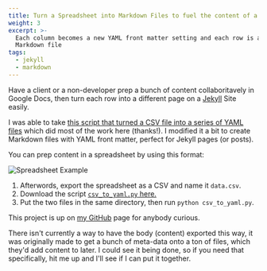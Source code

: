 ```yaml
---
title: Turn a Spreadsheet into Markdown Files to fuel the content of a Jekyll Site
weight: 3
excerpt: >-
  Each column becomes a new YAML front matter setting and each row is a new
  Markdown file
tags:
  - jekyll
  - markdown
---
```

Have a client or a non-developer prep a bunch of content collaboritavely in Google Docs, then turn each row into a different page on a [Jekyll](http://jekyllrb.com) Site easily.

I was able to take [this script that turned a CSV file into a series of YAML files](https://github.com/hfionte/csv_to_yaml) which did most of the work here (thanks!). I modified it a bit to create Markdown files with YAML front matter, perfect for Jekyll pages (or posts). 

You can prep content in a spreadsheet by using this format:

![Spreadsheet Example](spreadsheet.png)

1. Afterwords, export the spreadsheet as a CSV and name it `data.csv`.
2. Download the script <a href="https://raw.github.com/EvanLovely/csv_to_jekyll/master/csv_to_jekyll.py">`csv_to_yaml.py` here.</a>
3. Put the two files in the same directory, then run `python csv_to_yaml.py`.

This project is up on [my GitHub](https://github.com/EvanLovely/csv_to_jekyll) page for anybody curious.

There isn't currently a way to have the body (content) exported this way, it was originally made to get a bunch of meta-data onto a ton of files, which they'd add content to later. I could see it being done, so if you need that specifically, hit me up and I'll see if I can put it together. 